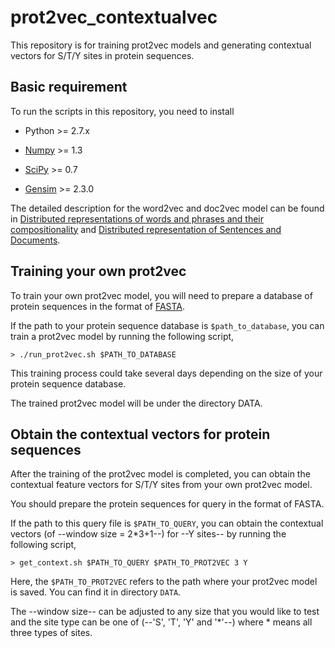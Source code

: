 # prot2vec_contextualvec

This repository is for training prot2vec models and generating contextual vectors for S/T/Y sites in protein sequences. 

## Basic requirement

To run the scripts in this repository, you need to install 

* Python >= 2.7.x

* [Numpy](http://www.numpy.org) >= 1.3

* [SciPy](https://www.scipy.org) >= 0.7 

* [Gensim](https://radimrehurek.com/gensim/) >= 2.3.0

The detailed description for the word2vec and doc2vec model can be found in [Distributed representations of words and phrases and their compositionality](https://arxiv.org/pdf/1310.4546.pdf) and [Distributed representation of Sentences and Documents](https://cs.stanford.edu/~quocle/paragraph_vector.pdf). 

## Training your own prot2vec

To train your own prot2vec model, you will need to prepare a database of protein sequences in the format of [FASTA](https://blast.ncbi.nlm.nih.gov/Blast.cgi?CMD=Web&PAGE_TYPE=BlastDocs&DOC_TYPE=BlastHelp). 

If the path to your protein sequence database is ```$path_to_database```, you can train a prot2vec model by running the following script, 

```
> ./run_prot2vec.sh $PATH_TO_DATABASE 
```

This training process could take several days depending on the size of your protein sequence database. 

The trained prot2vec model will be under the directory DATA.  

## Obtain the contextual vectors for protein sequences

After the training of the prot2vec model is completed, you can obtain the contextual feature vectors for S/T/Y sites from your own prot2vec model. 

You should prepare the protein sequences for query in the format of FASTA. 

If the path to this query file is ```$PATH_TO_QUERY```, you can obtain the contextual vectors (of --window size = 2*3+1--) for --Y sites-- by running the following script, 

```
> get_context.sh $PATH_TO_QUERY $PATH_TO_PROT2VEC 3 Y
```

Here, the ```$PATH_TO_PROT2VEC``` refers to the path where your prot2vec model is saved. You can find it in directory ```DATA```. 

The --window size-- can be adjusted to any size that you would like to test and the site type can be one of (--'S', 'T', 'Y' and '*'--) where * means all three types of sites. 



